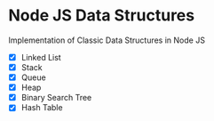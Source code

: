# Node JS Data Structures
Implementation of Classic Data Structures in Node JS

- [x] Linked List
- [x] Stack
- [x] Queue
- [x] Heap
- [x] Binary Search Tree
- [x] Hash Table
